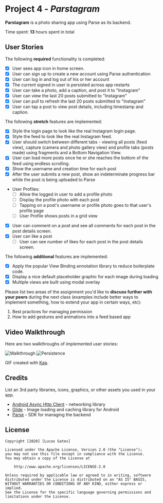 # Project 4 - *Parstagram*

**Parstagram** is a photo sharing app using Parse as its backend.

Time spent: **13** hours spent in total

## User Stories

The following **required** functionality is completed:

- [x] User sees app icon in home screen.
- [x] User can sign up to create a new account using Parse authentication
- [x] User can log in and log out of his or her account
- [x] The current signed in user is persisted across app restarts
- [x] User can take a photo, add a caption, and post it to "Instagram"
- [x] User can view the last 20 posts submitted to "Instagram"
- [x] User can pull to refresh the last 20 posts submitted to "Instagram"
- [x] User can tap a post to view post details, including timestamp and caption.

The following **stretch** features are implemented:

- [x] Style the login page to look like the real Instagram login page.
- [x] Style the feed to look like the real Instagram feed.
- [x] User should switch between different tabs - viewing all posts (feed view), capture (camera and photo gallery view) and profile tabs (posts made) using fragments and a Bottom Navigation View.
- [x] User can load more posts once he or she reaches the bottom of the feed using endless scrolling.
- [x] Show the username and creation time for each post
- [x] After the user submits a new post, show an indeterminate progress bar while the post is being uploaded to Parse
- User Profiles:
  - [ ] Allow the logged in user to add a profile photo
  - [ ] Display the profile photo with each post
  - [ ] Tapping on a post's username or profile photo goes to that user's profile page
  - [ ] User Profile shows posts in a grid view
- [x] User can comment on a post and see all comments for each post in the post details screen.
- [x] User can like a post 
    - [ ] User can see number of likes for each post in the post details screen.

The following **additional** features are implemented:

- [x] Apply the popular View Binding annotation library to reduce boilerplate code.
- [x] Display a nice default placeholder graphic for each image during loading
- [x] Multiple views are built using modal overlay

Please list two areas of the assignment you'd like to **discuss further with your peers** during the next class (examples include better ways to implement something, how to extend your app in certain ways, etc):

1. Best practices for managing permission
2. How to add gestures and animations into a feed based app

## Video Walkthrough

Here are two walkthroughs of implemented user stories:

![Walkthrough](walkthrough.gif)
![Persistence](walkthrough_persistence.gif)

GIF created with [Kap](http://www.getkap.co).

## Credits

List an 3rd party libraries, icons, graphics, or other assets you used in your app.

- [Android Async Http Client](http://loopj.com/android-async-http/) - networking library
- [Glide](https://github.com/bumptech/glide) - Image loading and caching library for Android
- [Parse](https://parseplatform.org/) - SDK for managing the backend

## License

    Copyright [2020] [Lucas Gates]

    Licensed under the Apache License, Version 2.0 (the "License");
    you may not use this file except in compliance with the License.
    You may obtain a copy of the License at

        http://www.apache.org/licenses/LICENSE-2.0

    Unless required by applicable law or agreed to in writing, software
    distributed under the License is distributed on an "AS IS" BASIS,
    WITHOUT WARRANTIES OR CONDITIONS OF ANY KIND, either express or implied.
    See the License for the specific language governing permissions and
    limitations under the License.

